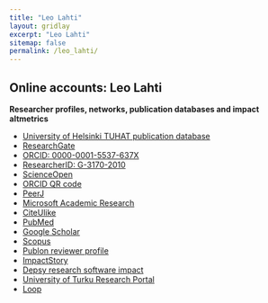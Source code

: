```yaml
---
title: "Leo Lahti"
layout: gridlay
excerpt: "Leo Lahti"
sitemap: false
permalink: /leo_lahti/
---
```




Online accounts: Leo Lahti
------------------------

<!--

Dr Leo Lahti is a computational scientist, with a focus on modern statistical data analysis and probabilistic models. The key applications include large population cohorts studies, functional genomics, microbial ecology of the human body, and computational history. Dr Lahti has worked in VIB/KU Leuven, Belgium (2015-2018), Wageningen University, The Netherlands (2012-2015), University of Turku, University of Helsinki, Finland, Aalto University.


- [Academy of Finland Research Fellow](http://webfocus.aka.fi/ibi_apps/WFServlet?IBIF_ex=x_HakKuvaus&CLICKED_ON=&HAKNRO1=295741&UILANG=en&IBIAPP_app=aka_ext&TULOSTE=HTML) 2016-2021  
- [University of Turku](https://www.utu.fi/en/units/sci/units/math/Pages/home.aspx), Finland. Docent/Adjunct Professor. Applied Mathematics.
- [Blueprint Genetics](https://blueprintgenetics.com/) - Scientific Advisor (AI & Machine Learning)
- [VIB/KU Leuven](http://www.kuleuven.be/wieiswie/en/unit/50000700), Belgium. Visiting Researcher  
- [Open Science work group](http://fi.okfn.org/wg/openscience/) of the Open Knowledge Finland (OKF). Founding member and former coordinator  
- Twitter: [@antagomir](https://twitter.com/antagomir)

![]({{ site.url }}{{ site.baseurl }}/images/meitsi2006.jpg){: style="width: 300px; float: right; border: 10px"}

<!--

<!--*[http://roihu.info/cv.pdf Curriculum Vitae]-->
<p></p>

**Researcher profiles, networks, publication databases and impact altmetrics**  
  * [University of Helsinki TUHAT publication database](https://tuhat.halvi.helsinki.fi/portal/en/persons/leo-mikael-lahti%285d23e9ba-1f39-42f0-b23b-77fe12413479%29.html)
  * [ResearchGate](http://www.researchgate.net/profile/Leo_Lahti/)  
  * [ORCID: 0000-0001-5537-637X](http://orcid.org/0000-0001-5537-637X)
  * [ResearcherID: G-3170-2010](http://www.researcherid.com/rid/G-3170-2010)
  * [ScienceOpen](https://www.scienceopen.com/user/statistics/leo_lahti)
  * [ORCID QR code](orcid_qrcode_leolahti.png)  
  * [PeerJ](https://peerj.com/antagomir/)
  * [Microsoft Academic Research](http://academic.research.microsoft.com/Author/785237)
  * [CiteUlike](http://www.citeulike.org/author/Lahti:L)
  * [PubMed](http://www.ncbi.nlm.nih.gov/sites/myncbi/collections/public/1VaRtFbzqhfLWsXzDa1c5CSQK)
  * [Google Scholar](https://tinyurl.com/ng6g6tk)
  * [Scopus](https://www.scopus.com/authid/detail.uri?authorId=8679063700)
  * [Publon reviewer profile](https://publons.com/author/246930/leo-lahti#stats)
  * [ImpactStory](https://impactstory.org/u/0000-0001-5537-637X)
  * [Depsy research software impact](http://depsy.org/person/333684)  
  * [University of Turku Research Portal](https://research.utu.fi/converis/portal/Person/17607336?auxfun=&lang=en_GB)
  * [Loop](http://loop.frontiersin.org/people/295152/overview)

<!--
 * 2016-2021 [Academy of Finland Research Fellow](http://webfocus.aka.fi/ibi_apps/WFServlet?IBIF_ex=x_HakKuvaus&CLICKED_ON=&HAKNRO1=295741&UILANG=en&IBIAPP_app=aka_ext&TULOSTE=HTML). 
 * 2016-2019 [Academy of Finland; Digital Humanities Consortium](http://webfocus.aka.fi/ibi_apps/WFServlet?IBIF_ex=x_HakKuvaus&CLICKED_ON=&HAKNRO1=293316&UILANG=en)
 * 2016 VIB/KU Leuven, Belgium  
 * 2014 Datademo awards by Helsinki Region Infoshare and Sitra
 * 2013-2014 COST Network on microbial bioinformatics (ES11103)
 * 2012-2013 Sitra New Democracy call. For Data Elections Finland project with [Kansan muisti ry.](http://www.kansanmuisti.fi) 
 * 2011-2013 Apps4Finland awards.
 * 2013 Waterloo Institute for Complexity and Innovation. WICI Data Challenge runner-up award.
 * 2012 Alfred Kordelin Foundation postdoctoral grant.
 * 2011 International Dupuytren society. Best paper award.
 * 2009-2012 COST network on Leukemia research (BM0801)
 * 2012-2015 Wageningen University, The Netherlands
 * 2011 University of Helsinki, Finland
-->